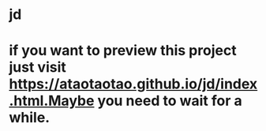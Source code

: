 # jd
# if you want to preview this project just visit https://ataotaotao.github.io/jd/index.html.Maybe you need to wait  for a while.
